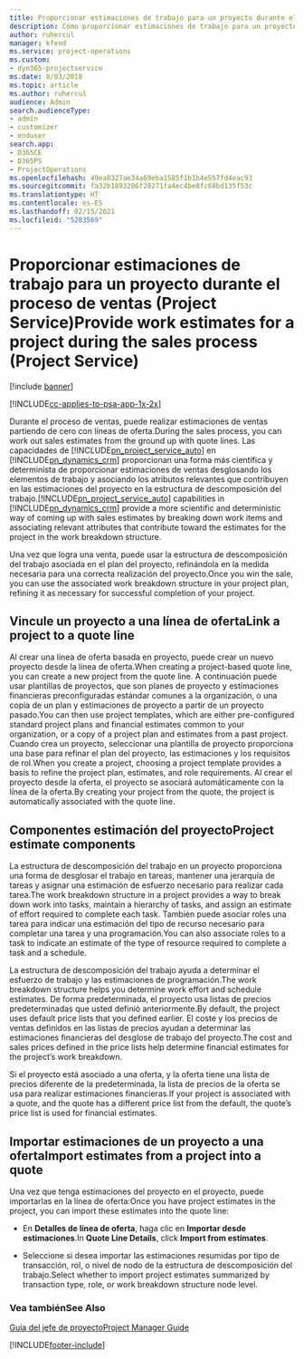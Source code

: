 ```yaml
---
title: Proporcionar estimaciones de trabajo para un proyecto durante el proceso de ventas
description: Cómo proporcionar estimaciones de trabajo para un proyecto durante el proceso de ventas en Project Service
author: ruhercul
manager: kfend
ms.service: project-operations
ms.custom:
- dyn365-projectservice
ms.date: 8/03/2018
ms.topic: article
ms.author: ruhercul
audience: Admin
search.audienceType:
- admin
- customizer
- enduser
search.app:
- D365CE
- D365PS
- ProjectOperations
ms.openlocfilehash: 49ea8327ae34a69eba1585f1b1b4e557fd4eac93
ms.sourcegitcommit: fa32b1893286f20271fa4ec4be8fc68bd135f53c
ms.translationtype: HT
ms.contentlocale: es-ES
ms.lasthandoff: 02/15/2021
ms.locfileid: "5283569"
---
```

# <a name="provide-work-estimates-for-a-project-during-the-sales-process-project-service"></a><span data-ttu-id="efa04-103">Proporcionar estimaciones de trabajo para un proyecto durante el proceso de ventas (Project Service)</span><span class="sxs-lookup"><span data-stu-id="efa04-103">Provide work estimates for a project during the sales process (Project Service)</span></span>

[!include [banner](../includes/psa-now-project-operations.md)]

[!INCLUDE[cc-applies-to-psa-app-1x-2x](../includes/cc-applies-to-psa-app-1x-2x.md)]

<span data-ttu-id="efa04-104">Durante el proceso de ventas, puede realizar estimaciones de ventas partiendo de cero con líneas de oferta.</span><span class="sxs-lookup"><span data-stu-id="efa04-104">During the sales process, you can work out sales estimates from the ground up with quote lines.</span></span> <span data-ttu-id="efa04-105">Las capacidades de [!INCLUDE[pn_project_service_auto](../includes/pn-project-service-auto.md)] en [!INCLUDE[pn_dynamics_crm](../includes/pn-dynamics-crm.md)] proporcionan una forma más científica y determinista de proporcionar estimaciones de ventas desglosando los elementos de trabajo y asociando los atributos relevantes que contribuyen en las estimaciones del proyecto en la estructura de descomposición del trabajo.</span><span class="sxs-lookup"><span data-stu-id="efa04-105">[!INCLUDE[pn_project_service_auto](../includes/pn-project-service-auto.md)] capabilities in [!INCLUDE[pn_dynamics_crm](../includes/pn-dynamics-crm.md)] provide a more scientific and deterministic way of coming up with sales estimates by breaking down work items and associating relevant attributes that contribute toward the estimates for the project in the work breakdown structure.</span></span>  
  
 <span data-ttu-id="efa04-106">Una vez que logra una venta, puede usar la estructura de descomposición del trabajo asociada en el plan del proyecto, refinándola en la medida necesaria para una correcta realización del proyecto.</span><span class="sxs-lookup"><span data-stu-id="efa04-106">Once you win the sale, you can use the associated work breakdown structure in your project plan, refining it as necessary for successful completion of your project.</span></span>  
  
## <a name="link-a-project-to-a-quote-line"></a><span data-ttu-id="efa04-107">Vincule un proyecto a una línea de oferta</span><span class="sxs-lookup"><span data-stu-id="efa04-107">Link a project to a quote line</span></span>  
 <span data-ttu-id="efa04-108">Al crear una línea de oferta basada en proyecto, puede crear un nuevo proyecto desde la línea de oferta.</span><span class="sxs-lookup"><span data-stu-id="efa04-108">When creating a project-based quote line, you can create a new project from the quote line.</span></span> <span data-ttu-id="efa04-109">A continuación puede usar plantillas de proyectos, que son planes de proyecto y estimaciones financieras preconfiguradas estándar comunes a la organización, o una copia de un plan y estimaciones de proyecto a partir de un proyecto pasado.</span><span class="sxs-lookup"><span data-stu-id="efa04-109">You can then use project templates, which are either pre-configured standard project plans and financial estimates common to your organization, or a copy of a project plan and estimates from a past project.</span></span> <span data-ttu-id="efa04-110">Cuando crea un proyecto, seleccionar una plantilla de proyecto proporciona una base para refinar el plan del proyecto, las estimaciones y los requisitos de rol.</span><span class="sxs-lookup"><span data-stu-id="efa04-110">When you create a project, choosing a project template provides a basis to refine the project plan, estimates, and role requirements.</span></span> <span data-ttu-id="efa04-111">Al crear el proyecto desde la oferta, el proyecto se asociará automáticamente con la línea de la oferta.</span><span class="sxs-lookup"><span data-stu-id="efa04-111">By creating your project from the quote, the project is automatically associated with the quote line.</span></span>  
  
## <a name="project-estimate-components"></a><span data-ttu-id="efa04-112">Componentes estimación del proyecto</span><span class="sxs-lookup"><span data-stu-id="efa04-112">Project estimate components</span></span>  
 <span data-ttu-id="efa04-113">La estructura de descomposición del trabajo en un proyecto proporciona una forma de desglosar el trabajo en tareas, mantener una jerarquía de tareas y asignar una estimación de esfuerzo necesario para realizar cada tarea.</span><span class="sxs-lookup"><span data-stu-id="efa04-113">The work breakdown structure in a project provides a way to break down work into tasks, maintain a hierarchy of tasks, and assign an estimate of effort required to complete each task.</span></span> <span data-ttu-id="efa04-114">También puede asociar roles una tarea para indicar una estimación del tipo de recurso necesario para completar una tarea y una programación.</span><span class="sxs-lookup"><span data-stu-id="efa04-114">You can also associate roles to a task to indicate an estimate of the type of resource required to complete a task and a schedule.</span></span>  
  
 <span data-ttu-id="efa04-115">La estructura de descomposición del trabajo ayuda a determinar el esfuerzo de trabajo y las estimaciones de programación.</span><span class="sxs-lookup"><span data-stu-id="efa04-115">The work breakdown structure helps you determine work effort and schedule estimates.</span></span> <span data-ttu-id="efa04-116">De forma predeterminada, el proyecto usa listas de precios predeterminadas que usted definió anteriormente.</span><span class="sxs-lookup"><span data-stu-id="efa04-116">By default, the project uses default price lists that you defined earlier.</span></span> <span data-ttu-id="efa04-117">El coste y los precios de ventas definidos en las listas de precios ayudan a determinar las estimaciones financieras del desglose de trabajo del proyecto.</span><span class="sxs-lookup"><span data-stu-id="efa04-117">The cost and sales prices defined in the price lists help determine financial estimates for the project’s work breakdown.</span></span>  
  
 <span data-ttu-id="efa04-118">Si el proyecto está asociado a una oferta, y la oferta tiene una lista de precios diferente de la predeterminada, la lista de precios de la oferta se usa para realizar estimaciones financieras.</span><span class="sxs-lookup"><span data-stu-id="efa04-118">If your project is associated with a quote, and the quote has a different price list from the default, the quote’s price list is used for financial estimates.</span></span>  
  
## <a name="import-estimates-from-a-project-into-a-quote"></a><span data-ttu-id="efa04-119">Importar estimaciones de un proyecto a una oferta</span><span class="sxs-lookup"><span data-stu-id="efa04-119">Import estimates from a project into a quote</span></span>  
 <span data-ttu-id="efa04-120">Una vez que tenga estimaciones del proyecto en el proyecto, puede importarlas en la línea de oferta:</span><span class="sxs-lookup"><span data-stu-id="efa04-120">Once you have project estimates in the project, you can import these estimates into the quote line:</span></span>  
  
-   <span data-ttu-id="efa04-121">En **Detalles de línea de oferta**, haga clic en **Importar desde estimaciones**.</span><span class="sxs-lookup"><span data-stu-id="efa04-121">In **Quote Line Details**, click **Import from estimates**.</span></span> 

-   <span data-ttu-id="efa04-122">Seleccione si desea importar las estimaciones resumidas por tipo de transacción, rol, o nivel de nodo de la estructura de descomposición del trabajo.</span><span class="sxs-lookup"><span data-stu-id="efa04-122">Select whether to import project estimates summarized by transaction type, role, or work breakdown structure node level.</span></span>  
  
### <a name="see-also"></a><span data-ttu-id="efa04-123">Vea también</span><span class="sxs-lookup"><span data-stu-id="efa04-123">See Also</span></span>  
 [<span data-ttu-id="efa04-124">Guía del jefe de proyecto</span><span class="sxs-lookup"><span data-stu-id="efa04-124">Project Manager Guide</span></span>](../psa/project-manager-guide.md)


[!INCLUDE[footer-include](../includes/footer-banner.md)]